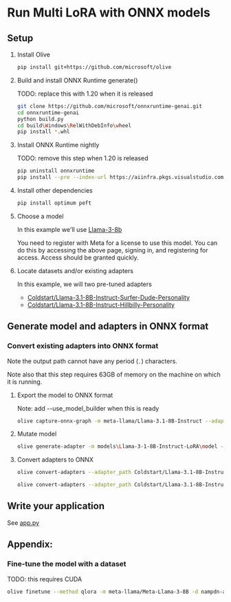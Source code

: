 # Run Multi LoRA with ONNX models

## Setup

1. Install Olive

   ```bash
   pip install git+https://github.com/microsoft/olive
   ```

2. Build and install ONNX Runtime generate()

   TODO: replace this with 1.20 when it is released

   ```bash
   git clone https://github.com/microsoft/onnxruntime-genai.git
   cd onnxruntime-genai
   python build.py
   cd build\Windows\RelWithDebInfo\wheel
   pip install *.whl

3. Install ONNX Runtime nightly
   
   TODO: remove this step when 1.20 is released

   ```bash
   pip uninstall onnxruntime
   pip install --pre --index-url https://aiinfra.pkgs.visualstudio.com/PublicPackages/_packaging/ORT-Nightly/pypi/simple/ ort-nightly
   ```

4. Install other dependencies

   ```bash
   pip install optimum peft
   ```

5. Choose a model

   In this example we'll use [Llama-3-8b](https://huggingface.co/meta-llama/Meta-Llama-3-8B)

   You need to register with Meta for a license to use this model. You can do this by accessing the above page, signing in, and registering for access. Access should be granted quickly.
   
5. Locate datasets and/or existing adapters

   In this example, we will two pre-tuned adapters

   * [Coldstart/Llama-3.1-8B-Instruct-Surfer-Dude-Personality](https://huggingface.co/Coldstart/Llama-3.1-8B-Instruct-Surfer-Dude-Personality)
   * [Coldstart/Llama-3.1-8B-Instruct-Hillbilly-Personality](https://huggingface.co/Coldstart/Llama-3.1-8B-Instruct-Hillbilly-Personality)

## Generate model and adapters in ONNX format

### Convert existing adapters into ONNX format

Note the output path cannot have any period (`.`) characters.

Note also that this step requires 63GB of memory on the machine on which it is running.

1. Export the model to ONNX format

   Note: add --use_model_builder when this is ready

   ```bash
   olive capture-onnx-graph -m meta-llama/Llama-3.1-8B-Instruct --adapter_path Coldstart/Llama-3.1-8B-Instruct-Surfer-Dude-Personality -o models\Llama-3-1-8B-Instruct-LoRA --torch_dtype float32 --use_ort_genai
   ```

2. Mutate model

   ```bash
   olive generate-adapter -m models\Llama-3-1-8B-Instruct-LoRA\model -o models\Llama-3-1-8B-Instruct-LoRA\mutated -log_level 1
   ```

3. Convert adapters to ONNX

   ```bash
   olive convert-adapters --adapter_path Coldstart/Llama-3.1-8B-Instruct-Surfer-Dude-Personality --output_path adapters\Llama-1-8B-Instruct-Surfer-Dude-Personality --dtype float32
   ```

   ```bash
   olive convert-adapters --adapter_path Coldstart/Llama-3.1-8B-Instruct-Hillbilly-Personality --output_path adapters\Llama-1-8B-Instruct-Hillbilly-Personality --dtype float32
   ```

## Write your application

See [app.py](app.py)


## Appendix:

### Fine-tune the model with a dataset

TODO: this requires CUDA

```bash
olive finetune --method qlora -m meta-llama/Meta-Llama-3-8B -d nampdn-ai/tiny-codes --train_split "train[:4096]" --eval_split "train[4096:4224]" --text_template "### Language: {programming_language} \n### Question: {prompt} \n### Answer: {response}" --per_device_train_batch_size 16 --per_device_eval_batch_size 16 --max_steps 150 --logging_steps 50 -o adapters\tiny-codes
```





